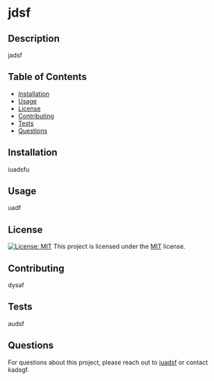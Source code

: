# jdsf

## Description
jadsf

## Table of Contents
- [Installation](#installation)
- [Usage](#usage)
- [License](#license)
- [Contributing](#contributing)
- [Tests](#tests)
- [Questions](#questions)

## Installation
<a id="installation"></a>
iuadsfu

## Usage
<a id="usage"></a>
uadf

## License
<a id="license"></a>
[![License: MIT](https://img.shields.io/badge/License-MIT-yellow.svg)](https://opensource.org/licenses/MIT)
This project is licensed under the [MIT](https://opensource.org/licenses/MIT) license.

## Contributing
<a id="contributing"></a>
dysaf

## Tests
<a id="tests"></a>
audsf

## Questions
<a id="questions"></a>
For questions about this project, please reach out to [iuadsf](https://github.com/iuadsf) or contact kadsgf.
